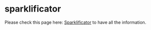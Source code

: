 sparklificator
==============

Please check this page here: <a href="http://inria.github.io/sparklificator">Sparklificator</a> to have all the information.